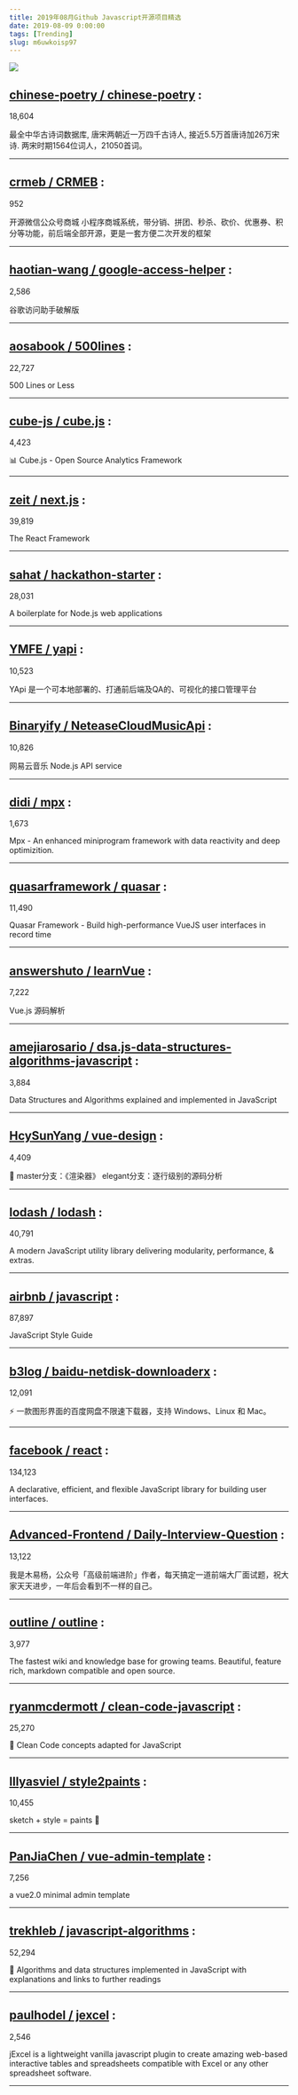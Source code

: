 ```yaml
---
title: 2019年08月Github Javascript开源项目精选 
date: 2019-08-09 0:00:00
tags: [Trending]
slug: m6uwkoisp97
---
```

![](https://static.alili.tech/images/github_58.png)
##   [chinese-poetry / chinese-poetry](https://github.comundefined) : 
 
18,604

最全中华古诗词数据库, 唐宋两朝近一万四千古诗人, 接近5.5万首唐诗加26万宋诗. 两宋时期1564位词人，21050首词。 

---
##   [crmeb / CRMEB](https://github.comundefined) : 
 
952

开源微信公众号商城 小程序商城系统，带分销、拼团、秒杀、砍价、优惠券、积分等功能，前后端全部开源，更是一套方便二次开发的框架 

---
##   [haotian-wang / google-access-helper](https://github.comundefined) : 
 
2,586

谷歌访问助手破解版 

---
##   [aosabook / 500lines](https://github.comundefined) : 
 
22,727

500 Lines or Less 

---
##   [cube-js / cube.js](https://github.comundefined) : 
 
4,423

📊 Cube.js - Open Source Analytics Framework 

---
##   [zeit / next.js](https://github.comundefined) : 
 
39,819

The React Framework 

---
##   [sahat / hackathon-starter](https://github.comundefined) : 
 
28,031

A boilerplate for Node.js web applications 

---
##   [YMFE / yapi](https://github.comundefined) : 
 
10,523

YApi 是一个可本地部署的、打通前后端及QA的、可视化的接口管理平台 

---
##   [Binaryify / NeteaseCloudMusicApi](https://github.comundefined) : 
 
10,826

网易云音乐 Node.js API service 

---
##   [didi / mpx](https://github.comundefined) : 
 
1,673

Mpx - An enhanced miniprogram framework with data reactivity and deep optimizition. 

---
##   [quasarframework / quasar](https://github.comundefined) : 
 
11,490

Quasar Framework - Build high-performance VueJS user interfaces in record time 

---
##   [answershuto / learnVue](https://github.comundefined) : 
 
7,222

Vue.js 源码解析 

---
##   [amejiarosario / dsa.js-data-structures-algorithms-javascript](https://github.comundefined) : 
 
3,884

Data Structures and Algorithms explained and implemented in JavaScript 

---
##   [HcySunYang / vue-design](https://github.comundefined) : 
 
4,409

📖 master分支：《渲染器》 elegant分支：逐行级别的源码分析 

---
##   [lodash / lodash](https://github.comundefined) : 
 
40,791

A modern JavaScript utility library delivering modularity, performance, & extras. 

---
##   [airbnb / javascript](https://github.comundefined) : 
 
87,897

JavaScript Style Guide 

---
##   [b3log / baidu-netdisk-downloaderx](https://github.comundefined) : 
 
12,091

⚡️ 一款图形界面的百度网盘不限速下载器，支持 Windows、Linux 和 Mac。 

---
##   [facebook / react](https://github.comundefined) : 
 
134,123

A declarative, efficient, and flexible JavaScript library for building user interfaces. 

---
##   [Advanced-Frontend / Daily-Interview-Question](https://github.comundefined) : 
 
13,122

我是木易杨，公众号「高级前端进阶」作者，每天搞定一道前端大厂面试题，祝大家天天进步，一年后会看到不一样的自己。 

---
##   [outline / outline](https://github.comundefined) : 
 
3,977

The fastest wiki and knowledge base for growing teams. Beautiful, feature rich, markdown compatible and open source. 

---
##   [ryanmcdermott / clean-code-javascript](https://github.comundefined) : 
 
25,270

🛁 Clean Code concepts adapted for JavaScript 

---
##   [lllyasviel / style2paints](https://github.comundefined) : 
 
10,455

sketch + style = paints 🎨 

---
##   [PanJiaChen / vue-admin-template](https://github.comundefined) : 
 
7,256

a vue2.0 minimal admin template 

---
##   [trekhleb / javascript-algorithms](https://github.comundefined) : 
 
52,294

📝 Algorithms and data structures implemented in JavaScript with explanations and links to further readings 

---
##   [paulhodel / jexcel](https://github.comundefined) : 
 
2,546

jExcel is a lightweight vanilla javascript plugin to create amazing web-based interactive tables and spreadsheets compatible with Excel or any other spreadsheet software. 

---

